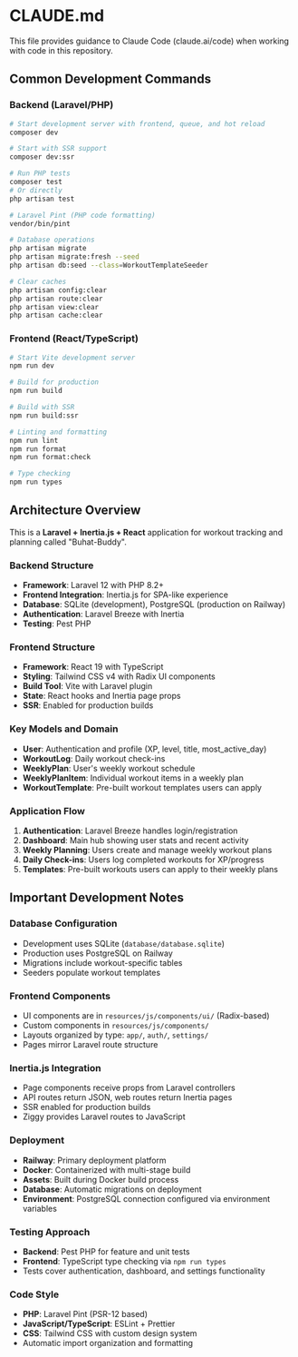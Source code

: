 # CLAUDE.md

This file provides guidance to Claude Code (claude.ai/code) when working with code in this repository.

## Common Development Commands

### Backend (Laravel/PHP)
```bash
# Start development server with frontend, queue, and hot reload
composer dev

# Start with SSR support
composer dev:ssr

# Run PHP tests
composer test
# Or directly
php artisan test

# Laravel Pint (PHP code formatting)
vendor/bin/pint

# Database operations
php artisan migrate
php artisan migrate:fresh --seed
php artisan db:seed --class=WorkoutTemplateSeeder

# Clear caches
php artisan config:clear
php artisan route:clear
php artisan view:clear
php artisan cache:clear
```

### Frontend (React/TypeScript)
```bash
# Start Vite development server
npm run dev

# Build for production
npm run build

# Build with SSR
npm run build:ssr

# Linting and formatting
npm run lint
npm run format
npm run format:check

# Type checking
npm run types
```

## Architecture Overview

This is a **Laravel + Inertia.js + React** application for workout tracking and planning called "Buhat-Buddy".

### Backend Structure
- **Framework**: Laravel 12 with PHP 8.2+
- **Frontend Integration**: Inertia.js for SPA-like experience
- **Database**: SQLite (development), PostgreSQL (production on Railway)
- **Authentication**: Laravel Breeze with Inertia
- **Testing**: Pest PHP

### Frontend Structure
- **Framework**: React 19 with TypeScript
- **Styling**: Tailwind CSS v4 with Radix UI components
- **Build Tool**: Vite with Laravel plugin
- **State**: React hooks and Inertia page props
- **SSR**: Enabled for production builds

### Key Models and Domain
- **User**: Authentication and profile (XP, level, title, most_active_day)
- **WorkoutLog**: Daily workout check-ins
- **WeeklyPlan**: User's weekly workout schedule
- **WeeklyPlanItem**: Individual workout items in a weekly plan
- **WorkoutTemplate**: Pre-built workout templates users can apply

### Application Flow
1. **Authentication**: Laravel Breeze handles login/registration
2. **Dashboard**: Main hub showing user stats and recent activity
3. **Weekly Planning**: Users create and manage weekly workout plans
4. **Daily Check-ins**: Users log completed workouts for XP/progress
5. **Templates**: Pre-built workouts users can apply to their weekly plans

## Important Development Notes

### Database Configuration
- Development uses SQLite (`database/database.sqlite`)
- Production uses PostgreSQL on Railway
- Migrations include workout-specific tables
- Seeders populate workout templates

### Frontend Components
- UI components are in `resources/js/components/ui/` (Radix-based)
- Custom components in `resources/js/components/`
- Layouts organized by type: `app/`, `auth/`, `settings/`
- Pages mirror Laravel route structure

### Inertia.js Integration
- Page components receive props from Laravel controllers
- API routes return JSON, web routes return Inertia pages
- SSR enabled for production builds
- Ziggy provides Laravel routes to JavaScript

### Deployment
- **Railway**: Primary deployment platform
- **Docker**: Containerized with multi-stage build
- **Assets**: Built during Docker build process
- **Database**: Automatic migrations on deployment
- **Environment**: PostgreSQL connection configured via environment variables

### Testing Approach
- **Backend**: Pest PHP for feature and unit tests
- **Frontend**: TypeScript type checking via `npm run types`
- Tests cover authentication, dashboard, and settings functionality

### Code Style
- **PHP**: Laravel Pint (PSR-12 based)
- **JavaScript/TypeScript**: ESLint + Prettier
- **CSS**: Tailwind CSS with custom design system
- Automatic import organization and formatting